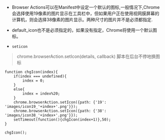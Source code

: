 * Browser Actions可以在Manifest中设定一个默认的图标,一般情况下,Chrome会选择使用19像素的图片显示在工具栏中，但如果用户正在使用视网膜屏幕的计算机，则会选择38像素的图片显示。两种尺寸的图片并不是必须都指定.

* default_icon也不是必须指定的，如果没有指定，Chrome将使用一个默认图标。
* `seticon`
> chrome.browserAction.setIcon(details, callback)
脚本在后台不停地换图标
```
function chgIcon(index){
    if(index === undefined){
        index = 0;
    }
    else{
        index = index%20;
    }
    chrome.browserAction.setIcon({path: {'19': 'images/icon19_'+index+'.png'}});
    chrome.browserAction.setIcon({path: {'38': 'images/icon38_'+index+'.png'}});
    setTimeout(function(){chgIcon(index+1)},50);
}

chgIcon();
```
